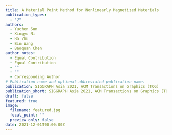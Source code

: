 ```yaml
---
title: A Material Point Method for Nonlinearly Magnetized Materials
publication_types:
  - "2"
authors:
  - Yuchen Sun
  - Xingyu Ni
  - Bo Zhu
  - Bin Wang
  - Baoquan Chen
author_notes:
  - Equal Contribution
  - Equal Contribution
  - ""
  - ""
  - Corresponding Author
# Publication name and optional abbreviated publication name.
publication: SIGGRAPH Asia 2021, ACM Transactions on Graphics (TOG)
publication_short: SIGGRAPH Asia 2021, ACM Transactions on Graphics (TOG)
draft: false
featured: true
image:
  filename: featured.jpg
  focal_point: ''
  preview_only: false
date: 2021-12-01T00:00:00Z
---
```


